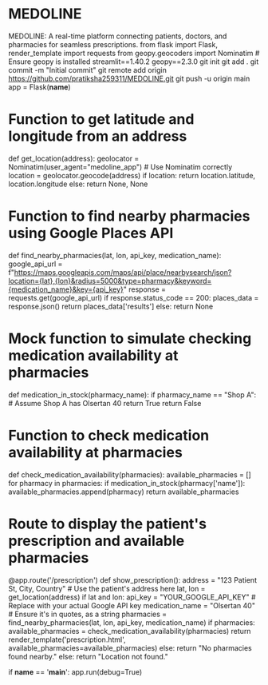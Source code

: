 # MEDOLINE
MEDOLINE: A real-time platform connecting patients, doctors, and pharmacies for seamless prescriptions.
from flask import Flask, render_template
import requests
from geopy.geocoders import Nominatim  # Ensure geopy is installed
streamlit==1.40.2
geopy==2.3.0
git init
git add .
git commit -m "Initial commit"
git remote add origin https://github.com/pratiksha259311/MEDOLINE.git
git push -u origin main
app = Flask(__name__)

# Function to get latitude and longitude from an address
def get_location(address):
    geolocator = Nominatim(user_agent="medoline_app")  # Use Nominatim correctly
    location = geolocator.geocode(address)
    if location:
        return location.latitude, location.longitude
    else:
        return None, None

# Function to find nearby pharmacies using Google Places API
def find_nearby_pharmacies(lat, lon, api_key, medication_name):
    google_api_url = f"https://maps.googleapis.com/maps/api/place/nearbysearch/json?location={lat},{lon}&radius=5000&type=pharmacy&keyword={medication_name}&key={api_key}"
    response = requests.get(google_api_url)
    if response.status_code == 200:
        places_data = response.json()
        return places_data['results']
    else:
        return None

# Mock function to simulate checking medication availability at pharmacies
def medication_in_stock(pharmacy_name):
    if pharmacy_name == "Shop A":  # Assume Shop A has Olsertan 40
        return True
    return False

# Function to check medication availability at pharmacies
def check_medication_availability(pharmacies):
    available_pharmacies = []
    for pharmacy in pharmacies:
        if medication_in_stock(pharmacy['name']):
            available_pharmacies.append(pharmacy)
    return available_pharmacies

# Route to display the patient's prescription and available pharmacies
@app.route('/prescription')
def show_prescription():
    address = "123 Patient St, City, Country"  # Use the patient's address here
    lat, lon = get_location(address)
    if lat and lon:
        api_key = "YOUR_GOOGLE_API_KEY"  # Replace with your actual Google API key
        medication_name = "Olsertan 40"  # Ensure it's in quotes, as a string
        pharmacies = find_nearby_pharmacies(lat, lon, api_key, medication_name)
        if pharmacies:
            available_pharmacies = check_medication_availability(pharmacies)
            return render_template('prescription.html', available_pharmacies=available_pharmacies)
        else:
            return "No pharmacies found nearby."
    else:
        return "Location not found."

if __name__ == '__main__':
    app.run(debug=True)

